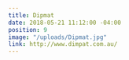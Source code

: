 ```yaml
---
title: Dipmat
date: 2018-05-21 11:12:00 -04:00
position: 9
image: "/uploads/Dipmat.jpg"
link: http://www.dimpat.com.au/
---
```


